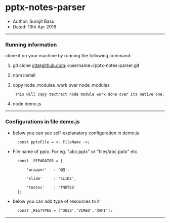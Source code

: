 # pptx-notes-parser
- Author: Surojit Basu
- Dated: 13th Apr 2019
---

### __Running information__

clone it on your machine by running the following command:
1. git clone git@github.com:&lt;username&gt;/pptx-notes-parser.git
2. npm install
3. copy node_modules_work over node_modules

        This will copy textract node module work done over its native one.
4. node demo.js

---

### __Configurations in file demo.js__

- below you can see self-explanatory configuration in demo.js

        const pptxFile = <- FileName ->;

- File name of pptx. For eg. "abc.pptx" or "files/abc.pptx" etc.

        const _SEPARATOR = {
            
            'wrapper'   : '@@',

            'slide'     : 'SLIDE',

            'tnotes'    : 'TNOTES'
        };

- below you can add type of resources to it

        const _RESTYPES = ['QUIZ','VIMEO','XAPI'];


---


